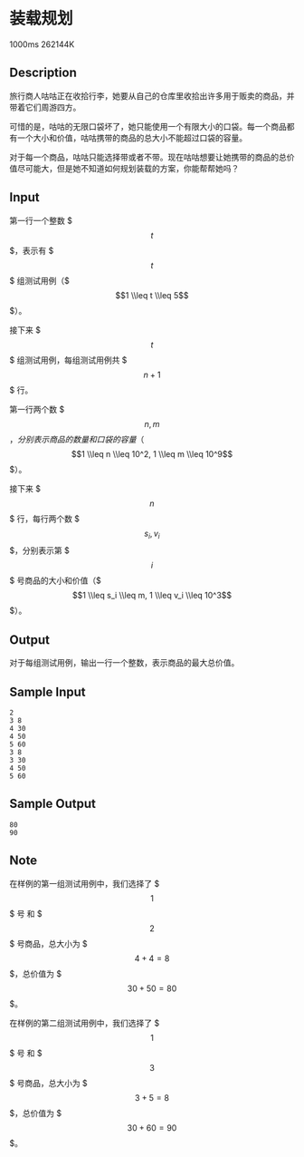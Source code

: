 # 装载规划

1000ms  262144K

## Description

旅行商人咕咕正在收拾行李，她要从自己的仓库里收拾出许多用于贩卖的商品，并带着它们周游四方。

可惜的是，咕咕的无限口袋坏了，她只能使用一个有限大小的口袋。每一个商品都有一个大小和价值，咕咕携带的商品的总大小不能超过口袋的容量。

对于每一个商品，咕咕只能选择带或者不带。现在咕咕想要让她携带的商品的总价值尽可能大，但是她不知道如何规划装载的方案，你能帮帮她吗？

## Input

第一行一个整数 $$$t$$$，表示有 $$$t$$$ 组测试用例（$$$1 \\leq t \\leq 5$$$）。

接下来 $$$t$$$ 组测试用例，每组测试用例共 $$$n + 1$$$ 行。

第一行两个数 $$$n, m$$$，分别表示商品的数量和口袋的容量（$$$1 \\leq n \\leq 10^2, 1 \\leq m \\leq 10^9$$$）。

接下来 $$$n$$$ 行，每行两个数 $$$s_i, v_i$$$，分别表示第 $$$i$$$ 号商品的大小和价值（$$$1 \\leq s_i \\leq m, 1 \\leq v_i \\leq 10^3$$$）。

## Output

对于每组测试用例，输出一行一个整数，表示商品的最大总价值。

## Sample Input

```
2
3 8
4 30
4 50
5 60
3 8
3 30
4 50
5 60
```

## Sample Output

```
80
90
```

## Note

在样例的第一组测试用例中，我们选择了 $$$1$$$ 号 和 $$$2$$$ 号商品，总大小为 $$$4 + 4 = 8$$$，总价值为 $$$30 + 50 = 80$$$。

在样例的第二组测试用例中，我们选择了 $$$1$$$ 号 和 $$$3$$$ 号商品，总大小为 $$$3 + 5 = 8$$$，总价值为 $$$30 + 60 = 90$$$。
